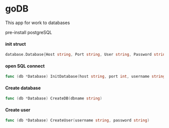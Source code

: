# goDB
This app for work to databases

pre-install postgreSQL

#### init struct
```go
database.Database{Host string, Port string, User string, Password string, conn *sql.DB}
```

#### open SQL connect

```go
func (db *Database) InitDatabase(host string, port int, username string, password string)
```

#### Create database
```go
func (db *Database) CreateDB(dbname string)
```

#### Create user
```go
func (db *Database) CreateUser(username string, password string)
```
